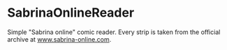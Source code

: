# SabrinaOnlineReader
Simple "Sabrina online" comic reader.
Every strip is taken from the official archive at www.sabrina-online.com.
